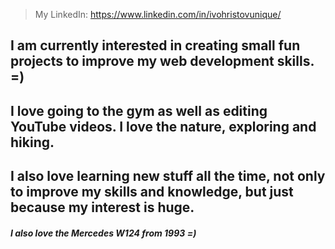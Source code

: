 >My LinkedIn: https://www.linkedin.com/in/ivohristovunique/

## I am currently interested in creating small fun projects to improve my web development skills. =)
## I love going to the gym as well as editing YouTube videos. I love the nature, exploring and hiking.
## I also love learning new stuff all the time, not only to improve my skills and knowledge, but just because my interest is huge.

##### I also love the Mercedes W124 from 1993 =)
